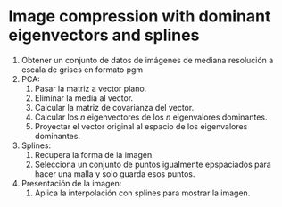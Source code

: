 # Image compression with dominant eigenvectors and splines

1. Obtener un conjunto de datos de imágenes de mediana resolución a escala de grises en formato pgm
2. PCA:
    1. Pasar la matriz a vector plano.
    2. Eliminar la media al vector.
    3. Calcular la matriz de covarianza del vector.
    4. Calcular los $n$ eigenvectores de los $n$ eigenvalores dominantes.
    5. Proyectar el vector original al espacio de los eigenvalores dominantes.
3. Splines:
    1. Recupera la forma de la imagen.
    2. Selecciona un conjunto de puntos igualmente epspaciados para hacer una malla y solo guarda esos puntos.
4. Presentación de la imagen:
    1. Aplica la interpolación con splines para mostrar la imagen.
